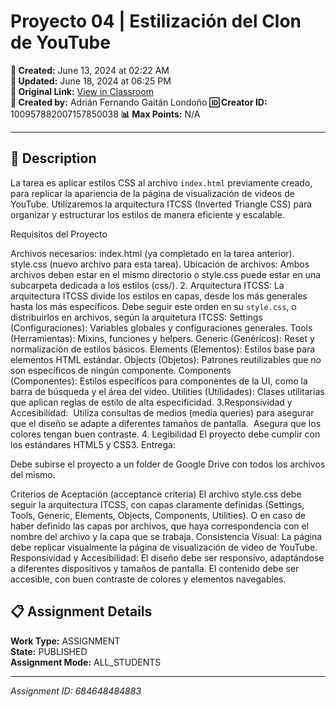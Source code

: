 # Proyecto 04 | Estilización del Clon de YouTube

**📅 Created:** June 13, 2024 at 02:22 AM  
**📅 Updated:** June 18, 2024 at 06:25 PM  
**🔗 Original Link:** [View in Classroom](https://classroom.google.com/c/Njk1MDgxNzAyMTIx/a/Njg0NjQ4NDg0ODgz/details)  
**👤 Created by:** Adrián Fernando Gaitán Londoño
**🆔 Creator ID:** 100957882007157850038
**📊 Max Points:** N/A  



---

## 📝 Description

La tarea es aplicar estilos CSS al archivo `index.html` previamente creado, para replicar la apariencia de la página de visualización de videos de YouTube. Utilizaremos la arquitectura ITCSS (Inverted Triangle CSS) para organizar y estructurar los estilos de manera eficiente y escalable.


Requisitos del Proyecto


Archivos necesarios:
index.html (ya completado en la tarea anterior).
style.css (nuevo archivo para esta tarea).
Ubicación de archivos:
Ambos archivos deben estar en el mismo directorio o style.css puede estar en una subcarpeta dedicada a los estilos (css/).
2. Arquitectura ITCSS:
La arquitectura ITCSS divide los estilos en capas, desde los más generales hasta los más específicos. Debe seguir este orden en su `style.css`, o distribuirlos en archivos, según la arquitetura ITCSS:
Settings (Configuraciones): Variables globales y configuraciones generales.
Tools (Herramientas): Mixins, funciones y helpers.
Generic (Genéricos): Reset y normalización de estilos básicos.
Elements (Elementos): Estilos base para elementos HTML estándar.
Objects (Objetos): Patrones reutilizables que no son específicos de ningún componente.
Components (Componentes): Estilos específicos para componentes de la UI, como la barra de búsqueda y el área del video.
Utilities (Utilidades): Clases utilitarias que aplican reglas de estilo de alta especificidad.
3.Responsividad y Accesibilidad:
 Utiliza consultas de medios (media queries) para asegurar que el diseño se adapte a diferentes tamaños de pantalla.
 Asegura que los colores tengan buen contraste.
4. Legibilidad
El proyecto debe cumplir con los estándares HTML5 y CSS3.
Entrega:

Debe subirse el proyecto a un folder de Google Drive con todos los archivos del mismo.


Criterios de Aceptación (acceptance criteria)
El archivo style.css debe seguir la arquitectura ITCSS, con capas claramente definidas (Settings, Tools, Generic, Elements, Objects, Components, Utilities). O en caso de haber definido las capas por archivos, que haya correspondencia con el nombre del archivo y la capa que se trabaja.
Consistencia Visual:
La página debe replicar visualmente la página de visualización de video de YouTube.
Responsividad y Accesibilidad:
El diseño debe ser responsivo, adaptándose a diferentes dispositivos y tamaños de pantalla.
El contenido debe ser accesible, con buen contraste de colores y elementos navegables.



## 📋 Assignment Details

**Work Type:** ASSIGNMENT  
**State:** PUBLISHED  
**Assignment Mode:** ALL_STUDENTS

---

*Assignment ID: 684648484883*
